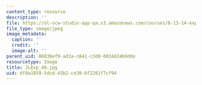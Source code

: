 ```yaml
---
content_type: resource
description: ''
file: https://ol-ocw-studio-app-qa.s3.amazonaws.com/courses/8-13-14-experimental-physics-i-ii-junior-lab-fall-2016-spring-2017/df0a18595dcd43b2ce306f2281f7cf94_JLExp_48.jpg
file_type: image/jpeg
image_metadata:
  caption: ''
  credit: ''
  image-alt: ''
parent_uid: 06030ef9-ad2a-c841-c3d8-0034d24b9dde
resourcetype: Image
title: JLExp_48.jpg
uid: df0a1859-5dcd-43b2-ce30-6f2281f7cf94
---
```


